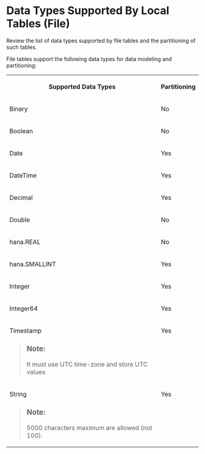 <!-- loio2f39104e5bd847919b8daee1580c4f68 -->

# Data Types Supported By Local Tables \(File\)

Review the list of data types supported by file tables and the partitioning of such tables.

File tables support the following data types for data modeling and partitioning:


<table>
<tr>
<th valign="top">

Supported Data Types

</th>
<th valign="top">

Partitioning

</th>
</tr>
<tr>
<td valign="top">

Binary

</td>
<td valign="top">

No

</td>
</tr>
<tr>
<td valign="top">

Boolean

</td>
<td valign="top">

No

</td>
</tr>
<tr>
<td valign="top">

Date

</td>
<td valign="top">

Yes

</td>
</tr>
<tr>
<td valign="top">

DateTime

</td>
<td valign="top">

Yes

</td>
</tr>
<tr>
<td valign="top">

Decimal

</td>
<td valign="top">

Yes

</td>
</tr>
<tr>
<td valign="top">

Double

</td>
<td valign="top">

No

</td>
</tr>
<tr>
<td valign="top">

hana.REAL

</td>
<td valign="top">

No

</td>
</tr>
<tr>
<td valign="top">

hana.SMALLINT

</td>
<td valign="top">

Yes

</td>
</tr>
<tr>
<td valign="top">

Integer

</td>
<td valign="top">

Yes

</td>
</tr>
<tr>
<td valign="top">

Integer64

</td>
<td valign="top">

Yes

</td>
</tr>
<tr>
<td valign="top">

Timestamp

> ### Note:  
> It must use UTC time-zone and store UTC values



</td>
<td valign="top">

Yes

</td>
</tr>
<tr>
<td valign="top">

String

> ### Note:  
> 5000 characters maximum are allowed \(not 100\).



</td>
<td valign="top">

Yes

</td>
</tr>
</table>


